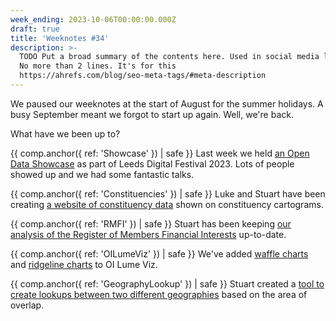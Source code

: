 ```yaml
---
week_ending: 2023-10-06T00:00:00.000Z
draft: true
title: 'Weeknotes #34'
description: >-
  TODO Put a broad summary of the contents here. Used in social media links etc.
  No more than 2 lines. It's for this
  https://ahrefs.com/blog/seo-meta-tags/#meta-description
---
```


We paused our weeknotes at the start of August for the summer holidays. A busy September meant we forgot to start up again. Well, we're back.

What have we been up to? 

{{ comp.anchor({ ref: 'Showcase' }) | safe }}  Last week we held [an Open Data Showcase](https://open-innovations.org/blog/2023-10-05-open-data-showcase-highlights) as part of Leeds Digital Festival 2023. Lots of people showed up and we had some fantastic talks.

{{ comp.anchor({ ref: 'Constituencies' }) | safe }} Luke and Stuart have been creating [a website of constituency data](constituencies.open-innovations.org/) shown on constituency cartograms.

{{ comp.anchor({ ref: 'RMFI' }) | safe }} Stuart has been keeping [our analysis of the Register of Members Financial Interests](https://open-innovations.org/projects/RMFI/index.html) up-to-date.

{{ comp.anchor({ ref: 'OILumeViz' }) | safe }} We've added [waffle charts](https://open-innovations.github.io/oi-lume-viz/samples/chart/waffle/) and [ridgeline charts](https://open-innovations.github.io/oi-lume-viz/samples/chart/ridgeline/) to OI Lume Viz.

{{ comp.anchor({ ref: 'GeographyLookup' }) | safe }} Stuart created a [tool to create lookups between two different geographies](https://open-innovations.github.io/geography-lookup-builder/) based on the area of overlap.
